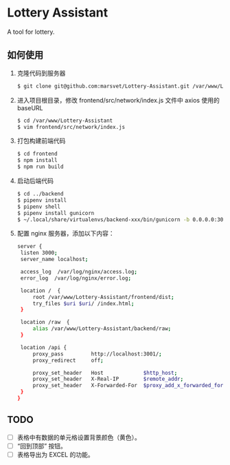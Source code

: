# Lottery Assistant

A tool for lottery.

## 如何使用

1. 克隆代码到服务器

   ```bash
   $ git clone git@github.com:marsvet/Lottery-Assistant.git /var/www/Lottery-Assistant
   ```

2. 进入项目根目录，修改 frontend/src/network/index.js 文件中 axios 使用的 baseURL

   ```bash
   $ cd /var/www/Lottery-Assistant
   $ vim frontend/src/network/index.js
   ```

3. 打包构建前端代码

   ```bash
   $ cd frontend
   $ npm install
   $ npm run build
   ```

4. 启动后端代码

   ```bash
   $ cd ../backend
   $ pipenv install
   $ pipenv shell
   $ pipenv install gunicorn
   $ ~/.local/share/virtualenvs/backend-xxx/bin/gunicorn -b 0.0.0.0:3001 main:app
   ```

5. 配置 nginx 服务器，添加以下内容：

   ```bash
   server {
   	listen 3000;
   	server_name localhost;
   
   	access_log  /var/log/nginx/access.log;
   	error_log  /var/log/nginx/error.log;
   
   	location /  {
   		root /var/www/Lottery-Assistant/frontend/dist;
   		try_files $uri $uri/ /index.html;
   	}
   
   	location /raw  {
   		alias /var/www/Lottery-Assistant/backend/raw;
   	}
   
   	location /api {
   		proxy_pass         http://localhost:3001/;
   		proxy_redirect     off;
   
   		proxy_set_header   Host             $http_host;
   		proxy_set_header   X-Real-IP        $remote_addr;
   		proxy_set_header   X-Forwarded-For  $proxy_add_x_forwarded_for;
   	}
   }
   ```

## TODO

- [ ] 表格中有数据的单元格设置背景颜色（黄色）。
- [ ] “回到顶部” 按钮。
- [ ] 表格导出为 EXCEL 的功能。